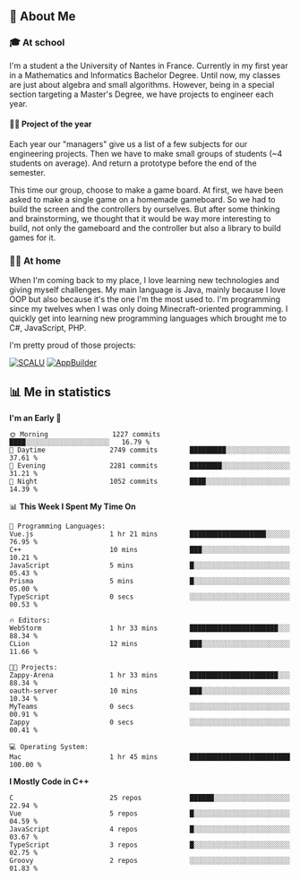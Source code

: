 ## 👀 About Me

### 🎓 At school

I'm a student a the University of Nantes in France. Currently in my first year in a Mathematics and Informatics Bachelor Degree. Until now, my classes are just about algebra and small algorithms. However, being in a special section targeting a Master's Degree, we have projects to engineer each year. 

#### 🔧🔬 Project of the year

Each year our "managers" give us a list of a few subjects for our engineering projects. Then we have to make small groups of students (~4 students on average). And return a prototype before the end of the semester.

This time our group, choose to make a game board. At first, we have been asked to make a single game on a homemade gameboard. So we had to build the screen and the controllers by ourselves. 
But after some thinking and brainstorming, we thought that it would be way more interesting to build, not only the gameboard and the controller but also a library to build games for it.

### 👨‍💻 At home

When I'm coming back to my place, I love learning new technologies and giving myself challenges. My main language is Java, mainly because I love OOP but also because it's the one I'm the most used to. I'm programming since my twelves when I was only doing Minecraft-oriented programming.  I quickly get into learning new programming languages which brought me to C#, JavaScript, PHP. 

I'm pretty proud of those projects:

[![SCALU](https://github-readme-stats.vercel.app/api/pin?username=renardfute&repo=SCALU)](https://github.com/renardfute/scalu)
[![AppBuilder](https://github-readme-stats.vercel.app/api/pin?username=pulsedev2&repo=AppBuilder)](https://github.com/pulsedev2/AppBuilder)

## 📊 Me in statistics
<!--START_SECTION:waka-->
**I'm an Early 🐤** 

```text
🌞 Morning                1227 commits        ████░░░░░░░░░░░░░░░░░░░░░   16.79 % 
🌆 Daytime                2749 commits        █████████░░░░░░░░░░░░░░░░   37.61 % 
🌃 Evening                2281 commits        ████████░░░░░░░░░░░░░░░░░   31.21 % 
🌙 Night                  1052 commits        ████░░░░░░░░░░░░░░░░░░░░░   14.39 % 
```


📊 **This Week I Spent My Time On** 

```text
💬 Programming Languages: 
Vue.js                   1 hr 21 mins        ███████████████████░░░░░░   76.95 % 
C++                      10 mins             ███░░░░░░░░░░░░░░░░░░░░░░   10.21 % 
JavaScript               5 mins              █░░░░░░░░░░░░░░░░░░░░░░░░   05.43 % 
Prisma                   5 mins              █░░░░░░░░░░░░░░░░░░░░░░░░   05.00 % 
TypeScript               0 secs              ░░░░░░░░░░░░░░░░░░░░░░░░░   00.53 % 

🔥 Editors: 
WebStorm                 1 hr 33 mins        ██████████████████████░░░   88.34 % 
CLion                    12 mins             ███░░░░░░░░░░░░░░░░░░░░░░   11.66 % 

🐱‍💻 Projects: 
Zappy-Arena              1 hr 33 mins        ██████████████████████░░░   88.34 % 
oauth-server             10 mins             ███░░░░░░░░░░░░░░░░░░░░░░   10.34 % 
MyTeams                  0 secs              ░░░░░░░░░░░░░░░░░░░░░░░░░   00.91 % 
Zappy                    0 secs              ░░░░░░░░░░░░░░░░░░░░░░░░░   00.41 % 

💻 Operating System: 
Mac                      1 hr 45 mins        █████████████████████████   100.00 % 
```

**I Mostly Code in C++** 

```text
C                        25 repos            ██████░░░░░░░░░░░░░░░░░░░   22.94 % 
Vue                      5 repos             █░░░░░░░░░░░░░░░░░░░░░░░░   04.59 % 
JavaScript               4 repos             █░░░░░░░░░░░░░░░░░░░░░░░░   03.67 % 
TypeScript               3 repos             █░░░░░░░░░░░░░░░░░░░░░░░░   02.75 % 
Groovy                   2 repos             ░░░░░░░░░░░░░░░░░░░░░░░░░   01.83 % 
```




<!--END_SECTION:waka-->
